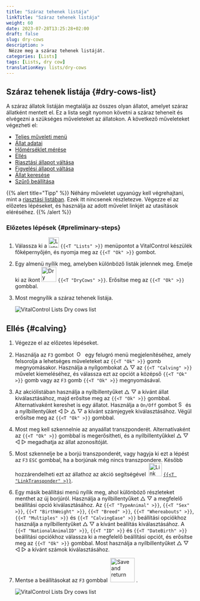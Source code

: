 ```yaml
---
title: "Száraz tehenek listája"
linkTitle: "Száraz tehenek listája"
weight: 60
date: 2023-07-28T13:25:28+02:00
draft: false
slug: dry-cows
description: >
 Nézze meg a száraz tehenek listáját.
categories: [Lists]
tags: [Lists, dry cow]
translationKey: lists/dry-cows
---
```

## Száraz tehenek listája {#dry-cows-list}

A száraz állatok listáján megtalálja az összes olyan állatot, amelyet száraz állatként mentett el. Ez a lista segít nyomon követni a száraz teheneit és elvégezni a szükséges műveleteket az állatokon. A következő műveleteket végezheti el:

- [Teljes műveleti menü](../alarm/#full-action-menu)
- [Állat adatai](../alarm/#animal-data)
- [Hőmérséklet mérése](../alarm/#take-temperature)
- [Ellés](#calving)
- [Riasztási állapot váltása](../on-watch/#toggle-alarm-status)
- [Figyelési állapot váltása](../alarm/#toggle-watch-status)
- [Állat keresése](../alarm/#search-animal)
- [Szűrő beállítása](../alarm/#set-filter)

{{% alert title="Tipp" %}}
Néhány műveletet ugyanúgy kell végrehajtani, mint a [riasztási listában](../alarm). Ezek itt nincsenek részletezve. Végezze el az előzetes lépéseket, és használja az adott művelet linkjét az utasítások eléréséhez.
{{% /alert %}}

### Előzetes lépések {#preliminary-steps}

1. Válassza ki a <img src="/icons/main/lists.svg" width="28" align="bottom" alt="Lists" /> `{{<T "Lists" >}}` menüpontot a VitalControl készülék főképernyőjén, és nyomja meg az `{{<T "Ok" >}}` gombot.

2. Egy almenü nyílik meg, amelyben különböző listák jelennek meg. Emelje ki az ikont <img src="/icons/lists/drycows.svg" width="40" align="bottom" alt="Dry cows" /> `{{<T "DryCows" >}}`. Erősítse meg az `{{<T "Ok" >}}` gombbal.

3. Most megnyílik a száraz tehenek listája.

   ![VitalControl Lists Dry cows list](../images/firststeps5.png "Előzetes lépések")

## Ellés {#calving}

1. Végezze el az előzetes lépéseket.

2. Használja az `F3` gombot &nbsp;<img src="/icons/footer/open-popup.svg" width="15" align="bottom" alt="Open popup" />&nbsp; egy felugró menü megjelenítéséhez, amely felsorolja a lehetséges műveleteket az `{{<T "Ok" >}}` gomb megnyomásakor. Használja a nyílgombokat △ ▽ az `{{<T "Calving" >}}` művelet kiemeléséhez, és válassza ezt az opciót a középső `{{<T "Ok" >}}` gomb vagy az `F3` gomb `{{<T "Ok" >}}` megnyomásával.


3. Az akciólistában használja a nyílbillentyűket △ ▽ a kívánt állat kiválasztásához, majd erősítse meg az `{{<T "Ok" >}}` gombbal. Alternatívaként kereshet is egy állatot. Használja a `On/Off` gombot <img src="/icons/footer/search.svg" width="15" align="bottom" alt="Search" /> és a nyílbillentyűket ◁ ▷ △ ▽ a kívánt számjegyek kiválasztásához. Végül erősítse meg az `{{<T "Ok" >}}` gombbal.

4. Most meg kell szkennelnie az anyaállat transzponderét. Alternatívaként az `{{<T "Ok" >}}` gombbal is megerősítheti, és a nyílbillentyűkkel △ ▽ ◁ ▷ megadhatja az állat azonosítóját.

5. Most szkennelje be a borjú transzponderét, vagy hagyja ki ezt a lépést az `F3` `ESC` gombbal, ha a borjúnak még nincs transzpondere. Később hozzárendelheti ezt az állathoz az akció segítségével &nbsp;<img src="/icons/actions/link-transponder.svg" width="35" align="bottom" alt="Link transponder" /> [`{{<T "LinkTransponder" >}}`](../../actions/link-transponder).

6. Egy másik beállítási menü nyílik meg, ahol különböző részleteket menthet az új borjúról. Használja a nyílbillentyűket △ ▽ a megfelelő beállítási opció kiválasztásához. Az `{{<T "TypeAnimal" >}}`, `{{<T "Sex" >}}`, `{{<T "BirthWeight" >}}`, `{{<T "Breed" >}}`, `{{<T "Whereabouts" >}}`, `{{<T "Multiples" >}}` és `{{<T "CalvingEase" >}}` beállítási opciókhoz használja a nyílbillentyűket △ ▽ a kívánt beállítás kiválasztásához. A `{{<T "NationalAnimalID" >}}`, `{{<T "ID" >}}` és `{{<T "DateBirth" >}}` beállítási opciókhoz válassza ki a megfelelő beállítási opciót, és erősítse meg az `{{<T "Ok" >}}` gombbal. Most használja a nyílbillentyűket △ ▽ ◁ ▷ a kívánt számok kiválasztásához.

7. Mentse a beállításokat az `F3` gombbal &nbsp;<img src="/icons/footer/save_exit.svg" width="65" align="bottom" alt="Save and return" />&nbsp;.

   ![VitalControl Lists Dry cows list](../images/calving.png "Ellés")
   
